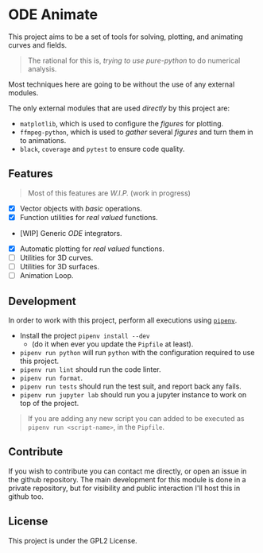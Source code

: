 # ODE Animate

This project aims to be a set of tools for solving, plotting, and animating curves and fields.

> The rational for this is, _trying to use pure-python_ to do numerical analysis.

Most techniques here are going to be without the use of any external modules.

The only external modules that are used _directly_ by this project are:

 - `matplotlib`, which is used to configure the _figures_ for plotting.
 - `ffmpeg-python`, which is used to _gather_ several _figures_ and turn them in to animations.
 - `black`, `coverage` and `pytest` to ensure code quality.


## Features

> Most of this features are _W.I.P._ (work in progress)

 - [X] Vector objects with _basic_ operations.
 - [X] Function utilities for _real valued_ functions.
 - [WIP] Generic _ODE_ integrators.
 - [X] Automatic plotting for _real valued_ functions.
 - [ ] Utilities for 3D curves.
 - [ ] Utilities for 3D surfaces.
 - [ ] Animation Loop.

## Development

In order to work with this project, perform all executions using [`pipenv`](https://pipenv.pypa.io/en/latest/).

 - Install the project `pipenv install --dev`
    - (do it when ever you update the `Pipfile` at least).
 - `pipenv run python` will run `python` with the configuration required to use this project.
 - `pipenv run lint` should run the code linter.
 - `pipenv run format`.
 - `pipenv run tests` should run the test suit, and report back any fails.
 - `pipenv run jupyter lab` should run you a jupyter instance to work on top of the project.

> If you are adding any new script you can added to be executed as
> `pipenv run <script-name>`, in the `Pipfile`.


## Contribute

If you wish to contribute you can contact me directly, or open an issue in the github repository.
The main development for this module is done in a private repository, but for visibility and public
interaction I'll host this in github too.

## License

This project is under the GPL2 License.

